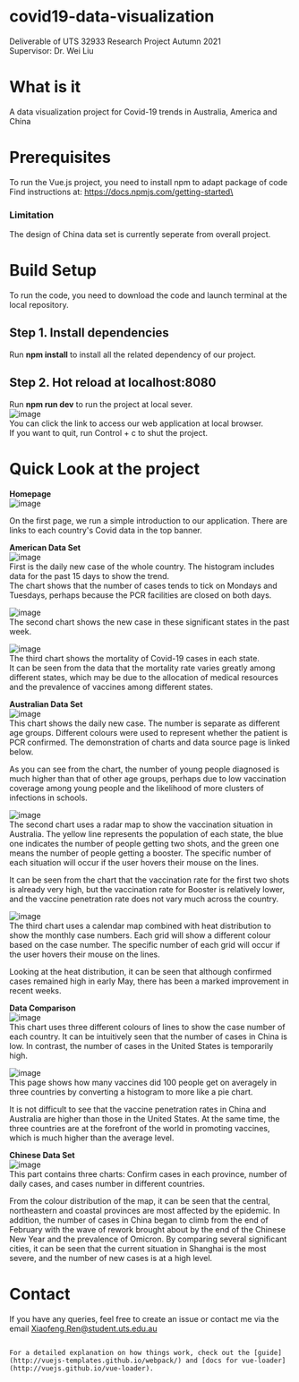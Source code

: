 # covid19-data-visualization
Deliverable of UTS 32933 Research Project Autumn 2021  
Supervisor: Dr. Wei Liu

# What is it
A data visualization project for Covid-19 trends in Australia, America and China

# Prerequisites
To run the Vue.js project, you need to install npm to adapt package of code  
Find instructions at: https://docs.npmjs.com/getting-started\

### Limitation
The design of China data set is currently seperate from overall project.


# Build Setup

To run the code, you need to download the code and launch terminal at the local repository.

## Step 1. Install dependencies
Run **npm install** to install all the related dependency of our project.

## Step 2. Hot reload at localhost:8080
Run **npm run dev** to run the project at local sever.  
![image](https://user-images.githubusercontent.com/103825912/168484038-f14ddcbc-0112-455e-9e64-2b20dd650e12.png)  
You can click the link to access our web application at local browser.  
If you want to quit, run Control + c to shut the project.
  
# Quick Look at the project
**Homepage**  
 ![image](https://user-images.githubusercontent.com/103825912/168484218-e066ab48-2ab7-4449-851f-0e2326597578.png)  
  
On the first page, we run a simple introduction to our application. There are links to each country's Covid data in the top banner.  
  
**American Data Set**  
 ![image](https://user-images.githubusercontent.com/103825912/168484222-37c88947-16f7-42f5-b60f-221cc037b69b.png)  
First is the daily new case of the whole country. The histogram includes data for the past 15 days to show the trend.   
The chart shows that the number of cases tends to tick on Mondays and Tuesdays, perhaps because the PCR facilities are closed on both days.
  
![image](https://user-images.githubusercontent.com/103825912/168484234-8991236a-647b-49f3-acc8-0eac9bf5eb89.png)  
The second chart shows the new case in these significant states in the past week.  
  
![image](https://user-images.githubusercontent.com/103825912/168484240-60714ac1-d80a-48b0-bfc0-321153df72c4.png)  
The third chart shows the mortality of Covid-19 cases in each state.    
It can be seen from the data that the mortality rate varies greatly among different states, which may be due to the allocation of medical resources and the prevalence of vaccines among different states.
  
**Australian Data Set**  
![image](https://user-images.githubusercontent.com/103825912/168484248-6b556d55-f7fe-401d-b408-ac3e2507234b.png)   
This chart shows the daily new case. The number is separate as different age groups. Different colours were used to represent whether the patient is PCR confirmed. The demonstration of charts and data source page is linked below. 
  
As you can see from the chart, the number of young people diagnosed is much higher than that of other age groups, perhaps due to low vaccination coverage among young people and the likelihood of more clusters of infections in schools.   
  
![image](https://user-images.githubusercontent.com/103825912/168484258-ad747c85-f6e6-41a8-8dcc-d40f08b850cb.png)  
The second chart uses a radar map to show the vaccination situation in Australia. The yellow line represents the population of each state, the blue one indicates the number of people getting two shots, and the green one means the number of people getting a booster. The specific number of each situation will occur if the user hovers their mouse on the lines.   

It can be seen from the chart that the vaccination rate for the first two shots is already very high, but the vaccination rate for Booster is relatively lower, and the vaccine penetration rate does not vary much across the country.  
  
![image](https://user-images.githubusercontent.com/103825912/168484264-0609a672-2136-4492-a0e8-351a813e5bbe.png)  
The third chart uses a calendar map combined with heat distribution to show the monthly case numbers. Each grid will show a different colour based on the case number. The specific number of each grid will occur if the user hovers their mouse on the lines.  
  
Looking at the heat distribution, it can be seen that although confirmed cases remained high in early May, there has been a marked improvement in recent weeks.  
  
**Data Comparison**  
![image](https://user-images.githubusercontent.com/103825912/168484270-15af992e-f4f4-43e4-83f9-1b8f6f2b0550.png)   
This chart uses three different colours of lines to show the case number of each country. It can be intuitively seen that the number of cases in China is low. In contrast, the number of cases in the United States is temporarily high.
  
![image](https://user-images.githubusercontent.com/103825912/168484280-14968c80-f750-4106-ac61-16ee99f41a71.png)  
This page shows how many vaccines did 100 people get on averagely in three countries by converting a histogram to more like a pie chart.  
  
It is not difficult to see that the vaccine penetration rates in China and Australia are higher than those in the United States. At the same time, the three countries are at the forefront of the world in promoting vaccines, which is much higher than the average level.
  
  
**Chinese Data Set**  
![image](https://user-images.githubusercontent.com/103825912/168484319-028aa978-b98f-48e0-9ca7-29219ba6783c.png)  
This part contains three charts: Confirm cases in each province, number of daily cases, and cases number in different countries.  
  
From the colour distribution of the map, it can be seen that the central, northeastern and coastal provinces are most affected by the epidemic. In addition, the number of cases in China began to climb from the end of February with the wave of rework brought about by the end of the Chinese New Year and the prevalence of Omicron. By comparing several significant cities, it can be seen that the current situation in Shanghai is the most severe, and the number of new cases is at a high level. 

# Contact  
If you have any queries, feel free to create an issue or contact me via the email Xiaofeng.Ren@student.uts.edu.au  
```

For a detailed explanation on how things work, check out the [guide](http://vuejs-templates.github.io/webpack/) and [docs for vue-loader](http://vuejs.github.io/vue-loader).
